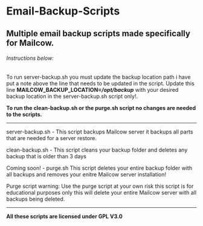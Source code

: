 # Email-Backup-Scripts
## Multiple email backup scripts made specifically for Mailcow.

###### Instructions below:
To run server-backup.sh you must update the backup location path i have put a note above the line that needs to be updated in the script. Update this line **MAILCOW_BACKUP_LOCATION=_/opt/backup_** with your desired backup location in the server-backup.sh script only!.

**To run the clean-backup.sh or the purge.sh script no changes are needed to the scripts.**

**********************************************************************************************************************************
server-backup.sh - This script backups Mailcow server it backups all parts that are needed for a server restore.		 
																 
clean-backup.sh - This script cleans your backup folder and deletes any backup that is older than 3 days		 
																 
Coming soon! - purge.sh This script deletes your entire backup folder with all backups and removes your enitre Mailcow server installation!														

Purge script warning: Use the purge script at your own risk this script is for educational purposes only this will delete your entire Mailcow server with all backups being deleted.
**********************************************************************************************************************************

**All these scripts are licensed under GPL V3.0**
